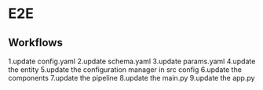 # E2E

## Workflows

1.update config.yaml
2.update schema.yaml
3.update params.yaml
4.update the entity
5.update the configuration manager in src config
6.update the components
7.update the pipeline
8.update the main.py
9.update the app.py

##